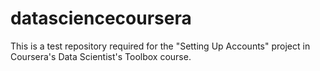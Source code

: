 datasciencecoursera
===================

This is a test repository required for the "Setting Up Accounts" project in Coursera's Data Scientist's Toolbox course.
